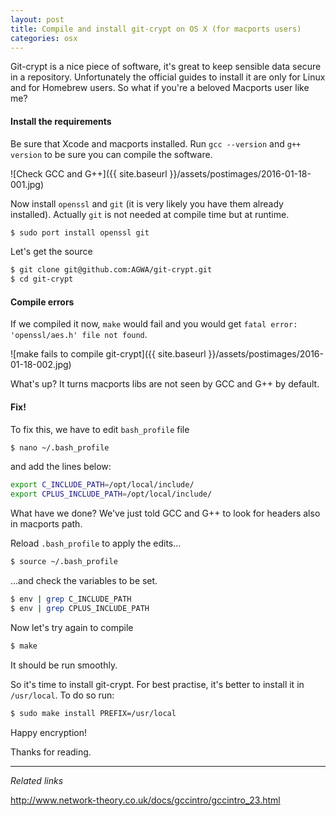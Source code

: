 ```yaml
---
layout: post
title: Compile and install git-crypt on OS X (for macports users)
categories: osx
---
```


Git-crypt is a nice piece of software, it's great to keep sensible data secure in a repository. Unfortunately the official guides to install it are only for Linux and for Homebrew users. So what if you're a beloved Macports user like me?

#### Install the requirements

Be sure that Xcode and macports installed. Run ```gcc --version``` and ```g++ version``` to be sure you can compile the software.

![Check GCC and G++]({{ site.baseurl }}/assets/postimages/2016-01-18-001.jpg)

Now install ```openssl``` and ```git``` (it is very likely you have them already installed). Actually ```git``` is not needed at compile time but at runtime.

```sh
$ sudo port install openssl git
```

Let's get the source

```sh
$ git clone git@github.com:AGWA/git-crypt.git
$ cd git-crypt
```

#### Compile errors

If we compiled it now, ```make``` would fail and you would get ```fatal error: 'openssl/aes.h' file not found```.

![make fails to compile git-crypt]({{ site.baseurl }}/assets/postimages/2016-01-18-002.jpg)

What's up? It turns macports libs are not seen by GCC and G++ by default.

#### Fix!

To fix this, we have to edit ```bash_profile``` file

```sh
$ nano ~/.bash_profile
```

and add the lines below:

```sh
export C_INCLUDE_PATH=/opt/local/include/
export CPLUS_INCLUDE_PATH=/opt/local/include/
```

What have we done? We've just told GCC and G++ to look for headers also in macports path.

Reload `.bash_profile` to apply the edits...

```sh
$ source ~/.bash_profile
```

...and check the variables to be set.

```sh
$ env | grep C_INCLUDE_PATH
$ env | grep CPLUS_INCLUDE_PATH
```

Now let's try again to compile

```sh
$ make
```

It should be run smoothly.

So it's time to install git-crypt. For best practise, it's better to install it in `/usr/local`. To do so run:

```sh
$ sudo make install PREFIX=/usr/local
```

Happy encryption!

Thanks for reading.

---
*Related links*

http://www.network-theory.co.uk/docs/gccintro/gccintro_23.html
